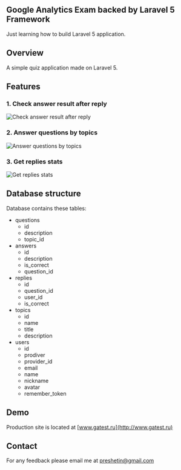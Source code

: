 ## Google Analytics Exam backed by Laravel 5 Framework

Just learning how to build Laravel 5 application.

## Overview

A simple quiz application made on Laravel 5.

## Features

### 1. Check answer result after reply
![Check answer result after reply](http://www.gatest.ru/images/slider_image_1.png)

### 2. Answer questions by topics
![Answer questions by topics](http://www.gatest.ru/images/slider_image_2.png)

### 3. Get replies stats
![Get replies stats](http://www.gatest.ru/images/slider_image_3.png)

## Database structure

Database contains these tables:
- questions
  - id
  - description
  - topic_id
- answers
  - id
  - description
  - is_correct
  - question_id
- replies
  - id
  - question_id
  - user_id
  - is_correct
- topics
  - id
  - name
  - title
  - description
- users
  - id
  - prodiver
  - provider_id
  - email
  - name
  - nickname
  - avatar
  - remember_token

## Demo

Production site is located at  [www.gatest.ru](http://www.gatest.ru)

## Contact

For any feedback please email me at preshetin@gmail.com
